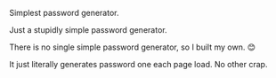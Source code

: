 
Simplest password generator.

Just a stupidly simple password generator.

There is no single simple password generator, so I built my own. 😊

It just literally generates password one each page load. No other crap. 
